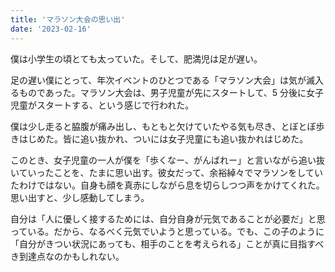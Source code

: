 ```yaml
---
title: 'マラソン大会の思い出'
date: '2023-02-16'
---
```


僕は小学生の頃とても太っていた。そして、肥満児は足が遅い。

足の遅い僕にとって、年次イベントのひとつである「マラソン大会」は気が滅入るものであった。マラソン大会は、男子児童が先にスタートして、5 分後に女子児童がスタートする、という感じで行われた。

僕は少し走ると脇腹が痛み出し、もともと欠けていたやる気も尽き、とぼとぼ歩きはじめた。皆に追い抜かれ、ついには女子児童にも追い抜かれはじめた。

このとき、女子児童の一人が僕を「歩くなー、がんばれー」と言いながら追い抜いていったことを、たまに思い出す。彼女だって、余裕綽々でマラソンをしていたわけではない。自身も顔を真赤にしながら息を切らしつつ声をかけてくれた。思い出すと、少し感動してしまう。

自分は「人に優しく接するためには、自分自身が元気であることが必要だ」と思っている。だから、なるべく元気でいようと思っている。でも、この子のように「自分がきつい状況にあっても、相手のことを考えられる」ことが真に目指すべき到達点なのかもしれない。
